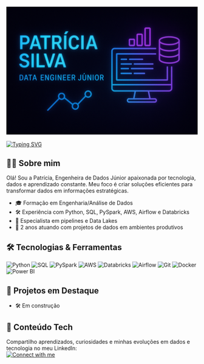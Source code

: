 
<p align="center">
  <img src="https://github.com/ppsyoon/ppsyoon/blob/main/banner-patricia.png" alt="Banner Patrícia Silva" />
</p>


<!-- Typing SVG -->
[![Typing SVG](https://readme-typing-svg.demolab.com/?lines=✨+Bem-vindo+ao+meu+portfólio!;👩‍💻+Patrícia+Silva+-+Data+Engineer+Júnior;📊+Python,+SQL,+PySpark,+AWS,+Databricks+em+ação;🚀+Experiência+com+pipelines,+Airflow+e+Data+Lakes;💡+Transformando+dados+em+decisões+valiosas;🎯+Conteúdo+tech+e+muita+curiosidade;🌈+Vamos+crescer+com+dados!&center=true&color=00aaff&width=580&height=50&font=Fira+Code&pause=2000)](https://git.io/typing-svg)

## 👩‍💻 Sobre mim
Olá! Sou a Patrícia, Engenheira de Dados Júnior apaixonada por tecnologia, dados e aprendizado constante. Meu foco é criar soluções eficientes para transformar dados em informações estratégicas.

- 🎓 Formação em Engenharia/Análise de Dados  
- 🛠 Experiência com Python, SQL, PySpark, AWS, Airflow e Databricks  
- 📁 Especialista em pipelines e Data Lakes  
- 🚀 2 anos atuando com projetos de dados em ambientes produtivos  

## 🛠 Tecnologias & Ferramentas

![Python](https://img.shields.io/badge/Python-3776AB?style=for-the-badge&logo=python&logoColor=white)
![SQL](https://img.shields.io/badge/SQL-FFCA28?style=for-the-badge&logo=mysql&logoColor=black)
![PySpark](https://img.shields.io/badge/PySpark-FF8000?style=for-the-badge&logo=apache-spark&logoColor=white)
![AWS](https://img.shields.io/badge/AWS-232F3E?style=for-the-badge&logo=amazon-aws&logoColor=white)
![Databricks](https://img.shields.io/badge/Databricks-E21B2C?style=for-the-badge&logo=databricks&logoColor=white)
![Airflow](https://img.shields.io/badge/Airflow-017CEE?style=for-the-badge&logo=apache-airflow&logoColor=white)
![Git](https://img.shields.io/badge/Git-F05032?style=for-the-badge&logo=git&logoColor=white)
![Docker](https://img.shields.io/badge/Docker-2496ED?style=for-the-badge&logo=docker&logoColor=white)
![Power BI](https://img.shields.io/badge/Power%20BI-F2C811?style=for-the-badge&logo=power-bi&logoColor=black)

## 📁 Projetos em Destaque
- 🛠 Em construção 

## 📢 Conteúdo Tech
Compartilho aprendizados, curiosidades e minhas evoluções em dados e tecnologia no meu LinkedIn:  
[![Connect with me](https://img.shields.io/badge/LinkedIn-Connect%20with%20me-blue?style=for-the-badge&logo=linkedin&logoColor=white)](https://linkedin.com/in/patricia-silva-714750140)
